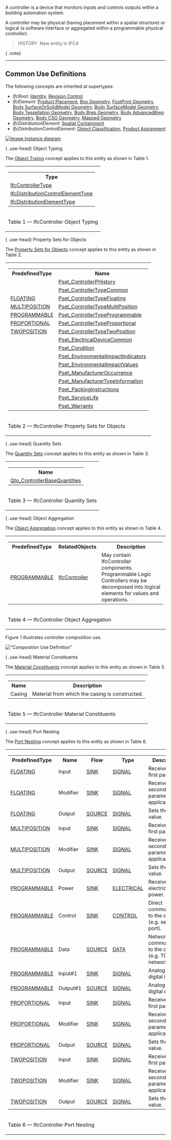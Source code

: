 A controller is a device that monitors inputs and controls outputs within a building automation system.

A controller may be physical (having placement within a spatial structure) or logical (a software interface or aggregated within a programmable physical controller).

> HISTORY&nbsp; New entity in IFC4

{ .note}
> 

___
## Common Use Definitions
The following concepts are inherited at supertypes:

* _IfcRoot_: [Identity](../../templates/identity.htm), [Revision Control](../../templates/revision-control.htm)
* _IfcElement_: [Product Placement](../../templates/product-placement.htm), [Box Geometry](../../templates/box-geometry.htm), [FootPrint Geometry](../../templates/footprint-geometry.htm), [Body SurfaceOrSolidModel Geometry](../../templates/body-surfaceorsolidmodel-geometry.htm), [Body SurfaceModel Geometry](../../templates/body-surfacemodel-geometry.htm), [Body Tessellation Geometry](../../templates/body-tessellation-geometry.htm), [Body Brep Geometry](../../templates/body-brep-geometry.htm), [Body AdvancedBrep Geometry](../../templates/body-advancedbrep-geometry.htm), [Body CSG Geometry](../../templates/body-csg-geometry.htm), [Mapped Geometry](../../templates/mapped-geometry.htm)
* _IfcDistributionElement_: [Spatial Containment](../../templates/spatial-containment.htm)
* _IfcDistributionControlElement_: [Object Classification](../../templates/object-classification.htm), [Product Assignment](../../templates/product-assignment.htm)

[![Image](../../../img/diagram.png)&nbsp;Instance diagram](../../../annex/annex-d/common-use-definitions/ifccontroller.htm)

{ .use-head}
Object Typing

The [Object Typing](../../templates/object-typing.htm) concept applies to this entity as shown in Table 1.

<table>
<tr><td>
<table class="gridtable">
<tr><th><b>Type</b></th></tr>
<tr><td><a href="../../ifcbuildingcontrolsdomain/lexical/ifccontrollertype.htm">IfcControllerType</a></td></tr>
<tr><td><a href="../../ifcsharedbldgserviceelements/lexical/ifcdistributioncontrolelementtype.htm">IfcDistributionControlElementType</a></td></tr>
<tr><td><a href="../../ifcproductextension/lexical/ifcdistributionelementtype.htm">IfcDistributionElementType</a></td></tr>
</table>
</td></tr>
<tr><td><p class="table">Table 1 &mdash; IfcController Object Typing</p></td></tr></table>

  
  
{ .use-head}
Property Sets for Objects

The [Property Sets for Objects](../../templates/property-sets-for-objects.htm) concept applies to this entity as shown in Table 2.

<table>
<tr><td>
<table class="gridtable">
<tr><th><b>PredefinedType</b></th><th><b>Name</b></th></tr>
<tr><td>&nbsp;</td><td><a href="../../psd/ifcbuildingcontrolsdomain/Pset_ControllerPHistory.xml">Pset_ControllerPHistory</a></td></tr>
<tr><td>&nbsp;</td><td><a href="../../psd/ifcbuildingcontrolsdomain/Pset_ControllerTypeCommon.xml">Pset_ControllerTypeCommon</a></td></tr>
<tr><td><a href="../../ifcbuildingcontrolsdomain/lexical/ifccontrollertypeenum.htm">FLOATING</a></td><td><a href="../../psd/ifcbuildingcontrolsdomain/Pset_ControllerTypeFloating.xml">Pset_ControllerTypeFloating</a></td></tr>
<tr><td><a href="../../ifcbuildingcontrolsdomain/lexical/ifccontrollertypeenum.htm">MULTIPOSITION</a></td><td><a href="../../psd/ifcbuildingcontrolsdomain/Pset_ControllerTypeMultiPosition.xml">Pset_ControllerTypeMultiPosition</a></td></tr>
<tr><td><a href="../../ifcbuildingcontrolsdomain/lexical/ifccontrollertypeenum.htm">PROGRAMMABLE</a></td><td><a href="../../psd/ifcbuildingcontrolsdomain/Pset_ControllerTypeProgrammable.xml">Pset_ControllerTypeProgrammable</a></td></tr>
<tr><td><a href="../../ifcbuildingcontrolsdomain/lexical/ifccontrollertypeenum.htm">PROPORTIONAL</a></td><td><a href="../../psd/ifcbuildingcontrolsdomain/Pset_ControllerTypeProportional.xml">Pset_ControllerTypeProportional</a></td></tr>
<tr><td><a href="../../ifcbuildingcontrolsdomain/lexical/ifccontrollertypeenum.htm">TWOPOSITION</a></td><td><a href="../../psd/ifcbuildingcontrolsdomain/Pset_ControllerTypeTwoPosition.xml">Pset_ControllerTypeTwoPosition</a></td></tr>
<tr><td>&nbsp;</td><td><a href="../../psd/ifcelectricaldomain/Pset_ElectricalDeviceCommon.xml">Pset_ElectricalDeviceCommon</a></td></tr>
<tr><td>&nbsp;</td><td><a href="../../psd/ifcsharedfacilitieselements/Pset_Condition.xml">Pset_Condition</a></td></tr>
<tr><td>&nbsp;</td><td><a href="../../psd/ifcproductextension/Pset_EnvironmentalImpactIndicators.xml">Pset_EnvironmentalImpactIndicators</a></td></tr>
<tr><td>&nbsp;</td><td><a href="../../psd/ifcproductextension/Pset_EnvironmentalImpactValues.xml">Pset_EnvironmentalImpactValues</a></td></tr>
<tr><td>&nbsp;</td><td><a href="../../psd/ifcsharedfacilitieselements/Pset_ManufacturerOccurrence.xml">Pset_ManufacturerOccurrence</a></td></tr>
<tr><td>&nbsp;</td><td><a href="../../psd/ifcsharedfacilitieselements/Pset_ManufacturerTypeInformation.xml">Pset_ManufacturerTypeInformation</a></td></tr>
<tr><td>&nbsp;</td><td><a href="../../psd/ifcsharedmgmtelements/Pset_PackingInstructions.xml">Pset_PackingInstructions</a></td></tr>
<tr><td>&nbsp;</td><td><a href="../../psd/ifcsharedfacilitieselements/Pset_ServiceLife.xml">Pset_ServiceLife</a></td></tr>
<tr><td>&nbsp;</td><td><a href="../../psd/ifcsharedfacilitieselements/Pset_Warranty.xml">Pset_Warranty</a></td></tr>
</table>
</td></tr>
<tr><td><p class="table">Table 2 &mdash; IfcController Property Sets for Objects</p></td></tr></table>

  
  
{ .use-head}
Quantity Sets

The [Quantity Sets](../../templates/quantity-sets.htm) concept applies to this entity as shown in Table 3.

<table>
<tr><td>
<table class="gridtable">
<tr><th><b>Name</b></th></tr>
<tr><td><a href="../../qto/ifcbuildingcontrolsdomain/Qto_ControllerBaseQuantities.xml">Qto_ControllerBaseQuantities</a></td></tr>
</table>
</td></tr>
<tr><td><p class="table">Table 3 &mdash; IfcController Quantity Sets</p></td></tr></table>

  
  
{ .use-head}
Object Aggregation

The [Object Aggregation](../../templates/object-aggregation.htm) concept applies to this entity as shown in Table 4.

<table>
<tr><td>
<table class="gridtable">
<tr><th><b>PredefinedType</b></th><th><b>RelatedObjects</b></th><th><b>Description</b></th></tr>
<tr><td><a href="../../ifcbuildingcontrolsdomain/lexical/ifccontrollertypeenum.htm">PROGRAMMABLE</a></td><td><a href="../../ifcbuildingcontrolsdomain/lexical/ifccontroller.htm">IfcController</a></td><td>May contain IfcController components. Programmable Logic Controllers may be decomposed into logical elements for values and operations.</td></tr>
</table>
</td></tr>
<tr><td><p class="table">Table 4 &mdash; IfcController Object Aggregation</p></td></tr></table>

Figure 1 illustrates controller composition use.

!["Composition Use Definition"](../../../figures/ifccontroller-Composition.png "Figure 1 &mdash; Controller composition use")

  
  
{ .use-head}
Material Constituents

The [Material Constituents](../../templates/material-constituents.htm) concept applies to this entity as shown in Table 5.

<table>
<tr><td>
<table class="gridtable">
<tr><th><b>Name</b></th><th><b>Description</b></th></tr>
<tr><td>Casing</td><td>Material from which the casing is constructed.</td></tr>
</table>
</td></tr>
<tr><td><p class="table">Table 5 &mdash; IfcController Material Constituents</p></td></tr></table>

  
  
{ .use-head}
Port Nesting

The [Port Nesting](../../templates/port-nesting.htm) concept applies to this entity as shown in Table 6.

<table>
<tr><td>
<table class="gridtable">
<tr><th><b>PredefinedType</b></th><th><b>Name</b></th><th><b>Flow</b></th><th><b>Type</b></th><th><b>Description</b></th></tr>
<tr><td><a href="../../ifcbuildingcontrolsdomain/lexical/ifccontrollertypeenum.htm">FLOATING</a></td><td>Input</td><td><a href="../../ifcsharedbldgserviceelements/lexical/ifcflowdirectionenum.htm">SINK</a></td><td><a href="../../ifcsharedbldgserviceelements/lexical/ifcdistributionsystemenum.htm">SIGNAL</a></td><td>Receives the first parameter.</td></tr>
<tr><td><a href="../../ifcbuildingcontrolsdomain/lexical/ifccontrollertypeenum.htm">FLOATING</a></td><td>Modifier</td><td><a href="../../ifcsharedbldgserviceelements/lexical/ifcflowdirectionenum.htm">SINK</a></td><td><a href="../../ifcsharedbldgserviceelements/lexical/ifcdistributionsystemenum.htm">SIGNAL</a></td><td>Receives the second parameter (if applicable).</td></tr>
<tr><td><a href="../../ifcbuildingcontrolsdomain/lexical/ifccontrollertypeenum.htm">FLOATING</a></td><td>Output</td><td><a href="../../ifcsharedbldgserviceelements/lexical/ifcflowdirectionenum.htm">SOURCE</a></td><td><a href="../../ifcsharedbldgserviceelements/lexical/ifcdistributionsystemenum.htm">SIGNAL</a></td><td>Sets the output value.</td></tr>
<tr><td><a href="../../ifcbuildingcontrolsdomain/lexical/ifccontrollertypeenum.htm">MULTIPOSITION</a></td><td>Input</td><td><a href="../../ifcsharedbldgserviceelements/lexical/ifcflowdirectionenum.htm">SINK</a></td><td><a href="../../ifcsharedbldgserviceelements/lexical/ifcdistributionsystemenum.htm">SIGNAL</a></td><td>Receives the first parameter.</td></tr>
<tr><td><a href="../../ifcbuildingcontrolsdomain/lexical/ifccontrollertypeenum.htm">MULTIPOSITION</a></td><td>Modifier</td><td><a href="../../ifcsharedbldgserviceelements/lexical/ifcflowdirectionenum.htm">SINK</a></td><td><a href="../../ifcsharedbldgserviceelements/lexical/ifcdistributionsystemenum.htm">SIGNAL</a></td><td>Receives the second parameter (if applicable).</td></tr>
<tr><td><a href="../../ifcbuildingcontrolsdomain/lexical/ifccontrollertypeenum.htm">MULTIPOSITION</a></td><td>Output</td><td><a href="../../ifcsharedbldgserviceelements/lexical/ifcflowdirectionenum.htm">SOURCE</a></td><td><a href="../../ifcsharedbldgserviceelements/lexical/ifcdistributionsystemenum.htm">SIGNAL</a></td><td>Sets the output value.</td></tr>
<tr><td><a href="../../ifcbuildingcontrolsdomain/lexical/ifccontrollertypeenum.htm">PROGRAMMABLE</a></td><td>Power</td><td><a href="../../ifcsharedbldgserviceelements/lexical/ifcflowdirectionenum.htm">SINK</a></td><td><a href="../../ifcsharedbldgserviceelements/lexical/ifcdistributionsystemenum.htm">ELECTRICAL</a></td><td>Receives electrical power.</td></tr>
<tr><td><a href="../../ifcbuildingcontrolsdomain/lexical/ifccontrollertypeenum.htm">PROGRAMMABLE</a></td><td>Control</td><td><a href="../../ifcsharedbldgserviceelements/lexical/ifcflowdirectionenum.htm">SINK</a></td><td><a href="../../ifcsharedbldgserviceelements/lexical/ifcdistributionsystemenum.htm">CONTROL</a></td><td>Direct communication to the device (e.g. serial port).</td></tr>
<tr><td><a href="../../ifcbuildingcontrolsdomain/lexical/ifccontrollertypeenum.htm">PROGRAMMABLE</a></td><td>Data</td><td><a href="../../ifcsharedbldgserviceelements/lexical/ifcflowdirectionenum.htm">SOURCE</a></td><td><a href="../../ifcsharedbldgserviceelements/lexical/ifcdistributionsystemenum.htm">DATA</a></td><td>Network communication to the device (e.g. TCP/IP network).</td></tr>
<tr><td><a href="../../ifcbuildingcontrolsdomain/lexical/ifccontrollertypeenum.htm">PROGRAMMABLE</a></td><td>Input#1</td><td><a href="../../ifcsharedbldgserviceelements/lexical/ifcflowdirectionenum.htm">SINK</a></td><td><a href="../../ifcsharedbldgserviceelements/lexical/ifcdistributionsystemenum.htm">SIGNAL</a></td><td>Analog or digital inputs.</td></tr>
<tr><td><a href="../../ifcbuildingcontrolsdomain/lexical/ifccontrollertypeenum.htm">PROGRAMMABLE</a></td><td>Output#1</td><td><a href="../../ifcsharedbldgserviceelements/lexical/ifcflowdirectionenum.htm">SOURCE</a></td><td><a href="../../ifcsharedbldgserviceelements/lexical/ifcdistributionsystemenum.htm">SIGNAL</a></td><td>Analog or digital outputs.</td></tr>
<tr><td><a href="../../ifcbuildingcontrolsdomain/lexical/ifccontrollertypeenum.htm">PROPORTIONAL</a></td><td>Input</td><td><a href="../../ifcsharedbldgserviceelements/lexical/ifcflowdirectionenum.htm">SINK</a></td><td><a href="../../ifcsharedbldgserviceelements/lexical/ifcdistributionsystemenum.htm">SIGNAL</a></td><td>Receives the first parameter.</td></tr>
<tr><td><a href="../../ifcbuildingcontrolsdomain/lexical/ifccontrollertypeenum.htm">PROPORTIONAL</a></td><td>Modifier</td><td><a href="../../ifcsharedbldgserviceelements/lexical/ifcflowdirectionenum.htm">SINK</a></td><td><a href="../../ifcsharedbldgserviceelements/lexical/ifcdistributionsystemenum.htm">SIGNAL</a></td><td>Receives the second parameter (if applicable).</td></tr>
<tr><td><a href="../../ifcbuildingcontrolsdomain/lexical/ifccontrollertypeenum.htm">PROPORTIONAL</a></td><td>Output</td><td><a href="../../ifcsharedbldgserviceelements/lexical/ifcflowdirectionenum.htm">SOURCE</a></td><td><a href="../../ifcsharedbldgserviceelements/lexical/ifcdistributionsystemenum.htm">SIGNAL</a></td><td>Sets the output value.</td></tr>
<tr><td><a href="../../ifcbuildingcontrolsdomain/lexical/ifccontrollertypeenum.htm">TWOPOSITION</a></td><td>Input</td><td><a href="../../ifcsharedbldgserviceelements/lexical/ifcflowdirectionenum.htm">SINK</a></td><td><a href="../../ifcsharedbldgserviceelements/lexical/ifcdistributionsystemenum.htm">SIGNAL</a></td><td>Receives the first parameter.</td></tr>
<tr><td><a href="../../ifcbuildingcontrolsdomain/lexical/ifccontrollertypeenum.htm">TWOPOSITION</a></td><td>Modifier</td><td><a href="../../ifcsharedbldgserviceelements/lexical/ifcflowdirectionenum.htm">SINK</a></td><td><a href="../../ifcsharedbldgserviceelements/lexical/ifcdistributionsystemenum.htm">SIGNAL</a></td><td>Receives the second parameter (if applicable).</td></tr>
<tr><td><a href="../../ifcbuildingcontrolsdomain/lexical/ifccontrollertypeenum.htm">TWOPOSITION</a></td><td>Output</td><td><a href="../../ifcsharedbldgserviceelements/lexical/ifcflowdirectionenum.htm">SOURCE</a></td><td><a href="../../ifcsharedbldgserviceelements/lexical/ifcdistributionsystemenum.htm">SIGNAL</a></td><td>Sets the output value.</td></tr>
</table>
</td></tr>
<tr><td><p class="table">Table 6 &mdash; IfcController Port Nesting</p></td></tr></table>